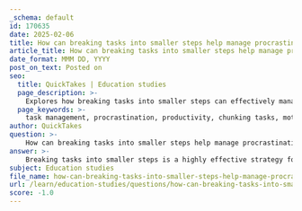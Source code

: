 ```yaml
---
_schema: default
id: 170635
date: 2025-02-06
title: How can breaking tasks into smaller steps help manage procrastination?
article_title: How can breaking tasks into smaller steps help manage procrastination?
date_format: MMM DD, YYYY
post_on_text: Posted on
seo:
  title: QuickTakes | Education studies
  page_description: >-
    Explores how breaking tasks into smaller steps can effectively manage procrastination by reducing overwhelm, enhancing focus, and boosting motivation.
  page_keywords: >-
    task management, procrastination, productivity, chunking tasks, motivation, focus, burnout prevention, Pomodoro Technique, cognitive load, sense of accomplishment, structured approach, iterative review
author: QuickTakes
question: >-
    How can breaking tasks into smaller steps help manage procrastination?
answer: >-
    Breaking tasks into smaller steps is a highly effective strategy for managing procrastination, and it offers several key benefits:\n\n1. **Reduction of Overwhelm**: Large projects can often feel daunting, leading to avoidance behaviors. By breaking tasks into smaller, manageable chunks, individuals can focus on completing one step at a time. This simplification makes the overall task feel less intimidating, which can significantly reduce the tendency to procrastinate.\n\n2. **Sense of Accomplishment**: Each completed chunk provides a sense of achievement, which can boost motivation. This positive reinforcement encourages individuals to continue working on subsequent steps, creating a momentum that helps combat procrastination.\n\n3. **Enhanced Focus and Concentration**: Smaller tasks require less cognitive effort, allowing individuals to maintain sharper focus. This reduction in cognitive load enhances comprehension and retention of information, making it easier to engage with the material without feeling overwhelmed.\n\n4. **Structured Approach**: Techniques like the Pomodoro Technique, which involves working in fixed intervals followed by short breaks, create a structured environment that fosters productivity. The sense of urgency generated by these time constraints can motivate individuals to start tasks they might otherwise delay.\n\n5. **Prevention of Burnout**: Regular breaks between smaller tasks help mitigate mental fatigue. This balance between work and rest is crucial for maintaining long-term productivity and can prevent the emotional exhaustion that often accompanies prolonged periods of work.\n\n6. **Iterative Review and Revision**: Breaking tasks into chunks encourages regular review and revision, reinforcing learning and retention. This iterative process not only aids in understanding but also helps in identifying areas that may need more attention, further reducing the likelihood of procrastination.\n\nIn summary, breaking tasks into smaller steps not only makes daunting projects more manageable but also enhances motivation, focus, and overall productivity, effectively helping individuals overcome procrastination.
subject: Education studies
file_name: how-can-breaking-tasks-into-smaller-steps-help-manage-procrastination.md
url: /learn/education-studies/questions/how-can-breaking-tasks-into-smaller-steps-help-manage-procrastination
score: -1.0
---
```


&nbsp;